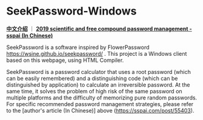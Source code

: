 # SeekPassword-Windows

**[中文介绍](README_zh.md)** ｜ **[2019 scientific and free compound password management - sspai (In Chinese)](https://sspai.com/post/55403)**

SeekPassword is a software inspired by FlowerPassword https://wsine.github.io/seekpassword/ . This project is a Windows client based on this webpage, using HTML Compiler.

SeekPassword is a password calculator that uses a root password (which can be easily remembered) and a distinguishing code (which can be distinguished by application) to calculate an irreversible password.  At the same time, it solves the problem of high risk of the same password on multiple platforms and the difficulty of memorizing pure random passwords.  For specific recommended password management strategies, please refer to the [author's article (In Chinese)] above (https://sspai.com/post/55403).
